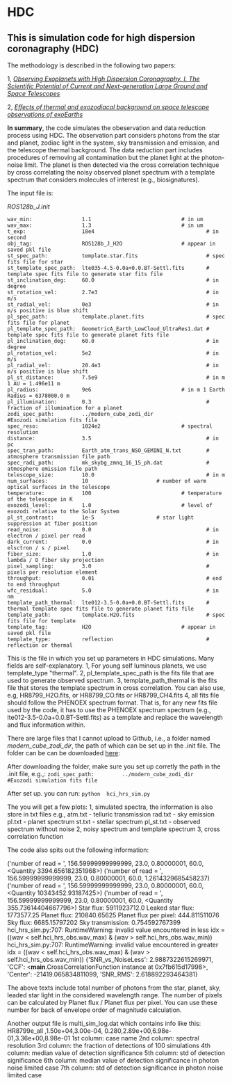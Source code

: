 # HDC
## This is simulation code for high dispersion coronagraphy (HDC)

The methodology is described in the following two papers:

1, [*Observing Exoplanets with High Dispersion Coronagraphy. I. The Scientific Potential of Current and Next-generation Large Ground and Space Telescopes*](https://ui.adsabs.harvard.edu/abs/2017AJ....153..183W/abstract)

2, [*Effects of thermal and exozodiacal background on space telescope observations of exoEarths*](https://ui.adsabs.harvard.edu/abs/2018SPIE10698E..5GC/abstract) 

**In summary**, the code simulates the obeservation and data reduction process using HDC. The observation part considers photons from the star and planet, zodiac light in the system, sky transmission and emission, and the telescope thermal background. The data reduction part includes procedures of removing all contamination but the planet light at the photon-noise limit. The planet is then detected via the cross correlation technique by cross correlating the noisy observed planet spectrum with a template spectrum that considers molecules of interest (e.g., biosignatures).   

The input file is:

*ROS128b_J.init*

```
wav_min:                1.1                             # in um
wav_max:                1.3                             # in um
t_exp:                  18e4                                    # in second
obj_tag:                ROS128b_J_H2O                   # appear in saved pkl file
st_spec_path:           template.star.fits                      # spec fits file for star
st_template_spec_path:  lte035-4.5-0.0a+0.0.BT-Settl.fits       # template spec fits file to generate star fits file
st_inclination_deg:     60.0                                    # in degree
st_rotation_vel:        2.7e3                                   # in m/s
st_radial_vel:          0e3                                     # in m/s positive is blue shift
pl_spec_path:           template.planet.fits                    # spec fits file for planet
pl_template_spec_path:  GeometricA_Earth_LowCloud_UltraRes1.dat # template spec fits file to generate planet fits file
pl_inclination_deg:     60.0                                    # in degree
pl_rotation_vel:        5e2                                     # in m/s
pl_radial_vel:          20.4e3                                  # in m/s positive is blue shift
pl_st_distance:         7.5e9                                   # in m 1 AU = 1.496e11 m
pl_radius:              9e6                             # in m 1 Earth Radius = 6378000.0 m
pl_illumination:        0.3                                     # fraction of illumination for a planet
zodi_spec_path:         ../modern_cube_zodi_dir                 #Exozodi simulation fits file
spec_reso:              1024e2                          # spectral resolution
distance:               3.5                                     # in pc
spec_tran_path:         Earth_atm_trans_NSO_GEMINI_N.txt        # atmosphere transmission file path
spec_radi_path:         mk_skybg_zmnq_16_15_ph.dat              # atmosphere emission file path
telescope_size:         10.0                                    # in m
num_surfaces:           10                      # number of warm optical surfaces in the telescope
temperature:            100                             # temperature of the telescope in K
exozodi_level:          1.0                             # level of exozodi relative to the Solar System
pl_st_contrast:         1e-5                    # star light suppression at fiber position
read_noise:             0.0                                     # in electron / pixel per read
dark_current:           0.0                                     # in elsctron / s / pixel
fiber_size:             1.0                                     # in lambda / D fiber sky projection
pixel_sampling:         3.0                                     # pixels per resolution element
throughput:             0.01                                    # end to end throughput
wfc_residual:           5.0                                     # in nm
template_path_thermal:  lte012-3.5-0.0a+0.0.BT-Settl.fits       # thermal template spec fits file to generate planet fits file
template_path:          template.H2O.fits                       # spec fits file for template
template_tag:           H2O                             # appear in saved pkl file
template_type:          reflection                              # reflection or thermal

```

This is the file in which you set up parameters in HDC simulations. Many fields are self-explanatory.
1, For young self luminous planets, we use template_type "thermal".
2, pl_template_spec_path is the fits file that are used to generate observed spectrum.
3, template_path_thermal is the fits file that stores the template spectrum in cross correlation. You can also use, e.g, HR8799_H2O.fits, or HR8799_CO.fits or HR8799_CH4.fits
4, all fits file should follow the PHENOEX spectrum format. That is, for any new fits file used by the code, it has to use the PHENOEX spectrum spectrum (e.g., lte012-3.5-0.0a+0.0.BT-Settl.fits) as a template and replace the wavelength and flux information within.

There are large files that I cannot upload to Github, i.e., a folder named *modern_cube_zodi_dir*, the path of which can be set up in the .init file. The folder can be can be downloaded [here](https://buckeyemailosu-my.sharepoint.com/:f:/g/personal/wang_12220_osu_edu/EtUnbK-4Yz9KsEWCiEQpc7AB0SAyeUMzVbhk6nJERq2-aw?e=ZAbohR):

After downloading the folder, make sure you set up corretly the path in the .init file, e.g.,:
```zodi_spec_path:         ../modern_cube_zodi_dir                 #Exozodi simulation fits file```

After set up. you can run:
```python  hci_hrs_sim.py```

The you will get a few plots:
1, simulated spectra, the information is also store in txt files
e.g.,
atm.txt - telluric transmission
rad.txt - sky emission
pl.txt - planet spectrum
st.txt - stellar spectrum
pl_st.txt - observed spectrum without noise
2, noisy spectrum and template spectrum
3, cross correlation function

The code also spits out the following information:

('number of read = ', 156.59999999999999, 23.0, 0.80000001, 60.0, <Quantity 3394.656182351968>)
('number of read = ', 156.59999999999999, 23.0, 0.80000001, 60.0, 1.2614329685458237)
('number of read = ', 156.59999999999999, 23.0, 0.80000001, 60.0, <Quantity 10343452.93187425>)
('number of read = ', 156.59999999999999, 23.0, 0.80000001, 60.0, <Quantity 355.73614404667796>)
Star flux: 5911923712.0
Leaked star flux: 1773577.25
Planet flux: 210840.65625
Planet flux per pixel: 444.811511076
Sky flux: 6685.15797202
Sky transmission: 0.754592767399
hci_hrs_sim.py:707: RuntimeWarning: invalid value encountered in less
  idx = ((wav < self.hci_hrs_obs.wav_max) & (wav > self.hci_hrs_obs.wav_min))
hci_hrs_sim.py:707: RuntimeWarning: invalid value encountered in greater
  idx = ((wav < self.hci_hrs_obs.wav_max) & (wav > self.hci_hrs_obs.wav_min))
{'SNR_vs_NoiseLess': 2.9887322615269971, 'CCF': <__main__.CrossCorrelationFunction instance at 0x7fb615d17998>, 'Center': -21419.065834811099, 'SNR_RMS': 2.618892293464381}

The above texts include total number of photons from the star, planet, sky, leaded star light in the considered wavelength range. The number of pixels can be calculated by Planet flux
/ Planet flux per pixel. You can use these number for back of envelope order of magnitude calculation.

Another output file is multi_sim_log.dat
which contains info like this:
HR8799e_all                                       ,1.50e+04,3.00e-04, 0.280,2.89e+00,6.98e-01,3.36e+00,8.98e-01
1st column: case name
2nd column: spectral resolution
3rd column: the fraction of detections of 100 simulations
4th column: median value of detection significance
5th column: std of detection significance
6th column: median value of detection significance in photon noise limited case
7th column: std of detection significance in photon noise limited case


